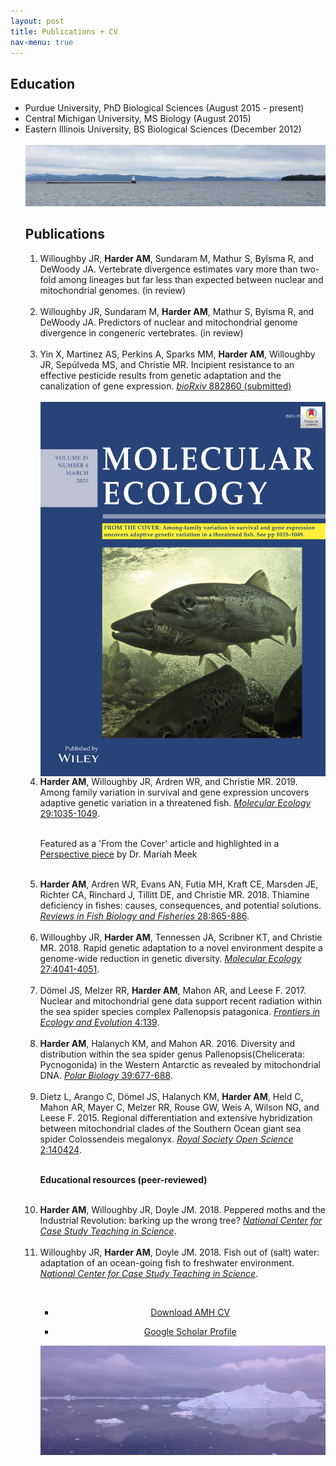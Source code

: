 ```yaml
---
layout: post
title: Publications + CV
nav-menu: true
---
```


<!-- Main -->
<div id="main" class="alt">

<!-- Content -->
<h2 id="content">Education</h2>
<ul>
<p><li>Purdue University, PhD Biological Sciences (August 2015 - present)<br />
<li>Central Michigan University, MS Biology (August 2015)<br />
<li>Eastern Illinois University, BS Biological Sciences (December 2012)<br /><br />
<span class="image fit"><img src="assets/images/waterfront.jpg" alt="" /></span>


<h2 id="content">Publications</h2>
<ol>
<li>Willoughby JR, <strong>Harder AM</strong>, Sundaram M, Mathur S, Bylsma R, and DeWoody JA. Vertebrate divergence estimates vary more than two-fold among lineages but far less 	than expected between nuclear and mitochondrial genomes. (in review)<br /><br /></li>
<li>Willoughby JR, Sundaram M, <strong>Harder AM</strong>, Mathur S, Bylsma R, and DeWoody JA. Predictors of nuclear and mitochondrial genome divergence in congeneric vertebrates. (in review)<br /><br /></li>
<li>Yin X, Martinez AS, Perkins A, Sparks MM, <strong>Harder AM</strong>, Willoughby JR, Sepúlveda MS, and Christie MR. Incipient resistance to an effective pesticide results from genetic adaptation and the canalization of gene expression. <a href="https://www.biorxiv.org/content/10.1101/2019.12.19.882860v1"><i>bioRxiv</i> 882860 (submitted)</a><br /><br /></li>

<div class="image right">
	<div class="row 40% uniform">
		<div class="$4u"><span class="image fit"><img src="assets/images/mec_cover.jpg" alt="" style="display:block"/></span></div>
	</div>
</div>

<li><strong>Harder AM</strong>, Willoughby JR, Ardren WR, and Christie MR. 2019. Among family variation in survival and gene expression uncovers adaptive genetic variation in a threatened fish. <a href="https://onlinelibrary.wiley.com/doi/epdf/10.1111/mec.15334?author_access_token=-XDcx9R46qppwnBPZyABZIta6bR2k8jH0KrdpFOxC66cOyIjtA07Q-qM0QCJqG82HPl1rD93VUm42QPKHBuqiCXLsA6sEeq_6Dh-fYxL_PPFV2d5Ip0Ccf3OL8_7HuK5"><i>Molecular Ecology</i> 29:1035-1049</a>.<br /><br />

Featured as a 'From the Cover' article and highlighted in a <a href="https://onlinelibrary.wiley.com/doi/10.1111/mec.15389">Perspective piece</a> by Dr. Mariah Meek<br /><br />

<li><strong>Harder AM</strong>, Ardren WR, Evans AN, Futia MH, Kraft CE, Marsden JE, Richter CA, Rinchard J, Tillitt DE, and Christie MR. 2018. Thiamine deficiency in fishes: causes, consequences, and potential solutions. <a href="https://link.springer.com/article/10.1007%2Fs11160-018-9538-x"><i>Reviews in Fish Biology and Fisheries</i> 28:865-886</a>.<br /><br /></li>

<li>Willoughby JR, <strong>Harder AM</strong>, Tennessen JA, Scribner KT, and Christie MR. 2018. Rapid genetic adaptation to a novel environment despite a genome-wide reduction in genetic diversity. <a href="https://onlinelibrary.wiley.com/doi/full/10.1111/mec.14726"><i>Molecular Ecology</i> 27:4041-4051</a>.<br /><br /></li>

<li>Dömel JS, Melzer RR, <strong>Harder AM</strong>, Mahon AR, and Leese F. 2017. Nuclear and mitochondrial gene data support recent radiation within the sea spider species complex Pallenopsis patagonica. <a href="https://www.frontiersin.org/articles/10.3389/fevo.2016.00139/full"><i>Frontiers in Ecology and Evolution</i> 4:139</a>.<br /><br /></li>

<li><strong>Harder AM</strong>, Halanych KM, and Mahon AR. 2016. Diversity and distribution within the sea spider genus Pallenopsis(Chelicerata: Pycnogonida) in the Western Antarctic as revealed by mitochondrial DNA. <a href="https://link.springer.com/article/10.1007%2Fs00300-015-1823-8"><i>Polar Biology</i> 39:677-688</a>.<br /><br /></li>

<li>Dietz L, Arango C, Dömel JS, Halanych KM, <strong>Harder AM</strong>, Held C, Mahon AR, Mayer C, Melzer RR, Rouse GW, Weis A, Wilson NG, and Leese F. 2015. Regional differentiation and extensive hybridization between mitochondrial clades of the Southern Ocean giant sea spider Colossendeis megalonyx. <a href="https://royalsocietypublishing.org/doi/full/10.1098/rsos.140424?url_ver=Z39.88-2003&rfr_id=ori:rid:crossref.org&rfr_dat=cr_pub%3dpubmed"><i>Royal Society Open Science</i> 2:140424</a>.<br /><br /></li>

<b>Educational resources (peer-reviewed)</b><br /><br />
<li><strong>Harder AM</strong>, Willoughby JR, Doyle JM. 2018. Peppered moths and the Industrial Revolution: barking up the wrong tree? <a href="http://sciencecases.lib.buffalo.edu/cs/files/moths.pdf"><i>National Center for Case Study Teaching in Science</i></a>.<br /><br /></li>

<li>Willoughby JR, <strong>Harder AM</strong>, Doyle JM. 2018. Fish out of (salt) water: adaptation of an ocean-going fish to freshwater environment. <a href="http://sciencecases.lib.buffalo.edu/cs/files/steelhead_adaptation.pdf"><i>National Center for Case Study Teaching in Science</i></a>.</li>
<ol></ol>

<center>
<br />

<ul class="actions fit small">
<!-- 
	<li><a href="#" class="button special fit small">Download AMH CV</a></li>
	<br /><br />
	<li><a href="#" class="button fit small">Download AMH CV</a></li>
	<br /><br />
 -->
	<li><a href="{{ site.baseurl }}/assets/images/amh_cv.pdf" class="button default">Download AMH CV</a></li>
</ul>
</center>

<center>	
<ul class="actions fit small">
 	<li><a href="https://scholar.google.com/citations?user=uyxk3voAAAAJ&hl=en" class="button default">Google Scholar Profile</a></li>
</ul>

</center>

<span class="image fit"><img src="assets/images/ice.JPG" alt="" /></span>

